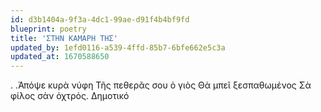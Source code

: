 ```yaml
---
id: d3b1404a-9f3a-4dc1-99ae-d91f4b4bf9fd
blueprint: poetry
title: 'ΣΤΗΝ ΚΑΜΑΡΗ ΤΗΣ'
updated_by: 1efd0116-a539-4ffd-85b7-6bfe662e5c3a
updated_at: 1670588650
---
```

.                                                     .Ἀπόψε κυρὰ νύφη
              Τῆς πεθερᾶς σου ὁ γιὸς
              Θὰ μπεῖ ξεσπαθωμένος
              Σὰ φίλος σὰν ὀχτρός.
         Δημοτικό